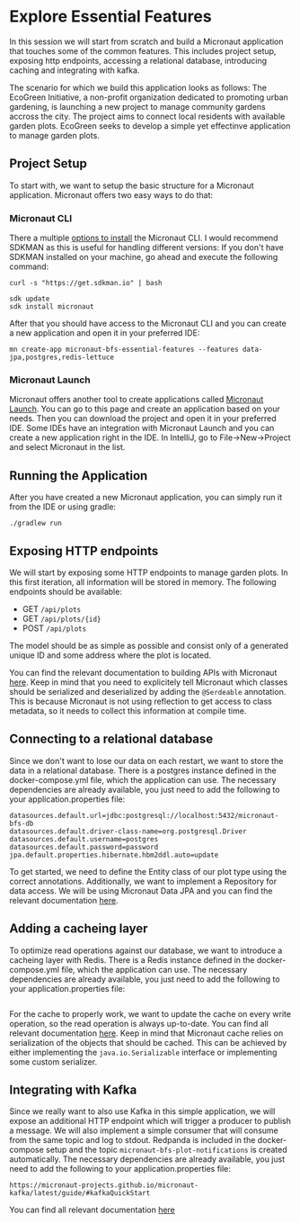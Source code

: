 # Explore Essential Features

In this session we will start from scratch and build a Micronaut application that touches some of the common features. This includes project setup, exposing http endpoints, accessing a relational database, introducing caching and integrating with kafka.

The scenario for which we build this application looks as follows:
The EcoGreen Initiative, a non-profit organization dedicated to promoting urban gardening, is launching a new project to manage community gardens accross the city. The project aims to connect local residents with available garden plots. EcoGreen seeks to develop a simple yet effectinve application to manage garden plots.

## Project Setup
To start with, we want to setup the basic structure for a Micronaut application. Micronaut offers two easy ways to do that:

### Micronaut CLI
There a multiple [options to install](https://micronaut-projects.github.io/micronaut-starter/latest/guide/#installation) the Micronaut CLI. I would recommend SDKMAN as this is useful for handling different versions:
If you don't have SDKMAN installed on your machine, go ahead and execute the following command:
```shell
curl -s "https://get.sdkman.io" | bash
```
```shell
sdk update
sdk install micronaut
```

After that you should have access to the Micronaut CLI and you can create a new application and open it in your preferred IDE:
```shell
mn create-app micronaut-bfs-essential-features --features data-jpa,postgres,redis-lettuce
```

### Micronaut Launch
Micronaut offers another tool to create applications called [Micronaut Launch](https://micronaut.io/launch/). You can go to this page and create an application based on your needs. Then you can download the project and open it in your preferred IDE.
Some IDEs have an integration with Micronaut Launch and you can create a new application right in the IDE. In IntelliJ, go to File->New->Project and select Micronaut in the list. 

## Running the Application
After you have created a new Micronaut application, you can simply run it from the IDE or using gradle:
```shell
./gradlew run
```

## Exposing HTTP endpoints
We will start by exposing some HTTP endpoints to manage garden plots. In this first iteration, all information will be stored in memory.
The following endpoints should be available:
- GET `/api/plots`
- GET `/api/plots/{id}`
- POST `/api/plots`

The model should be as simple as possible and consist only of a generated unique ID and some address where the plot is located.

You can find the relevant documentation to building APIs with Micronaut [here](https://docs.micronaut.io/latest/guide/#binding).
Keep in mind that you need to explicitely tell Micronaut which classes should be serialized and deserialized by adding the `@Serdeable` annotation. This is because Micronaut is not using reflection to get access to class metadata, so it needs to collect this information at compile time.

## Connecting to a relational database
Since we don't want to lose our data on each restart, we want to store the data in a relational database. There is a postgres instance defined in the docker-compose.yml file, which the application can use. The necessary dependencies are already available, you just need to add the following to your application.properties file:
```properties
datasources.default.url=jdbc:postgresql://localhost:5432/micronaut-bfs-db
datasources.default.driver-class-name=org.postgresql.Driver
datasources.default.username=postgres
datasources.default.password=password
jpa.default.properties.hibernate.hbm2ddl.auto=update
```
To get started, we need to define the Entity class of our plot type using the correct annotations. Additionally, we want to implement a Repository for data access. 
We will be using Micronaut Data JPA and you can find the relevant documentation [here](https://micronaut-projects.github.io/micronaut-data/latest/guide/#hibernateJpaAnnotations).

## Adding a cacheing layer
To optimize read operations against our database, we want to introduce a cacheing layer with Redis. There is a Redis instance defined in the docker-compose.yml file, which the application can use. The necessary dependencies are already available, you just need to add the following to your application.properties file:
```properties
```
For the cache to properly work, we want to update the cache on every write operation, so the read operation is always up-to-date. You can find all relevant documentation [here](https://micronaut-projects.github.io/micronaut-cache/latest/guide/#annotations).
Keep in mind that Micronaut cache relies on serialization of the objects that should be cached. This can be achieved by either implementing the `java.io.Serializable` interface or implementing some custom serializer.

## Integrating with Kafka
Since we really want to also use Kafka in this simple application, we will expose an additional HTTP endpoint which will trigger a producer to publish a message. We will also implement a simple consumer that will consume from the same topic and log to stdout. Redpanda is included in the docker-compose setup and the topic `micronaut-bfs-plot-notifications` is created automatically. The necessary dependencies are already available, you just need to add the following to your application.properties file:
```properties
https://micronaut-projects.github.io/micronaut-kafka/latest/guide/#kafkaQuickStart
```
You can find all relevant documentation [here](https://micronaut-projects.github.io/micronaut-kafka/latest/guide/#kafkaQuickStart)
